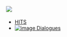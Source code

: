 # ![](https://suno.com/Suno-Logo-Lockup.svg) 

* [HITS](https://suno.com/playlist/9b0bceb1-cf67-4179-ad6d-a199da62b2bd)
* [![image](https://github.com/Hathorock/.github/assets/7868217/7378a83d-f356-4bef-a724-3f030e44d090)
 Dialogues](https://suno.com/song/c2a4d57a-16a3-4907-a879-88f84bc23cbc)

